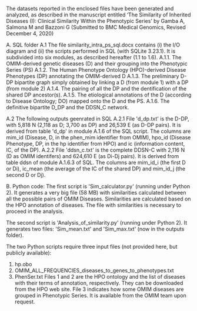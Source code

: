 The datasets reported in the enclosed files have been generated and analyzed, as described in the manuscript entitled ‘The Similarity of Inherited Diseases (I): Clinical Similarity Within the Phenotypic Series’ by Gamba A, Salmona M and Bazzoni G (Submitted to BMC Medical Genomics, Revised December 4, 2020)

A. SQL folder
A.1 The file similarity_intra_ps_sql.docx contains
(i) the I/O diagram and
(ii) the scripts performed in SQL (with SQLite 3.23.1).
It is subdivided into six modules, as described hereafter (1.1 to 1.6).
  A.1.1. The OMIM-derived genetic diseases (D) and their grouping into the Phenotypic Series (PS)
  A.1.2. The Human Phenotype Ontology (HPO)-derived Disease Phenotypes (DP) annotating the OMIM-derived D
  A.1.3. The preliminary D-DP bipartite graph simply obtained by linking a D (from module 1) with a DP (from module 2)
  A.1.4. The pairing of all the DP and the dentification of the shared DP ancestor(s).
  A.1.5. The etiological annotations of the D (according to Disease Ontology; DO) mapped onto the D and the PS.
  A.1.6. The definitive bipartite D_DP and the DDSN_C network.

A.2 The following outputs geenrated in SQL
  A.2.1 File 'd_dp.txt' is the D-DP, with 5,818 N (2,118 as D; 3,700 as DP) and 26,539 E (as D-DP pairs). It is derived from table 'd_dp' in module A.1.6 of the SQL script.
  The  columns are mim_id (Disease, D, in the phen_mim identifier from OMIM), hpo_id (Disease Phenotype, DP, in the hp identifier from HPO) and
  ic (information content, IC, of the DP).
  A.2.2 File 'ddsn_c.txt' is the complete DDSN-C with 2,116 N (D as OMIM identifers) and 624,610 E (as Di-Dj pairs). It is derived from table ddsn of module A.1.6.3 of SQL.
  The columns are mim_id_i (the first D or Di), ic_mean (the average of the IC of the shared DP) and mim_id_j (the second D or Dj).

 
  B. Python code:
  The first script is 'Sim_calculator.py' (running under Python 2).
  It generates a very big file (58 MB) with similarities calculated between all the possible pairs of OMIM Diseases.
  Similarities are calculated based on the HPO annotation of diseases.
  The file with similarities is necessary to proceed in the analysis.

  The second script is 'Analysis_of_similarity.py' (running under Python 2).
  It generates two files: 'Sim_mean.txt' and 'Sim_max.txt' (now in the outputs folder).

  The two Python scripts require three input files (not provided here, but publicly available):
  1. hp.obo
  2. OMIM_ALL_FREQUENCIES_diseases_to_genes_to_phenotypes.txt
  3. PhenSer.txt
  Files 1 and 2 are the HPO ontology and the list of diseases with their terms of annotation, respectively. They can be downloaded from the HPO web site.
  File 3 indicates how some OMIM diseases are grouped in Phenotypic Series. It is available from the OMIM team upon request.
